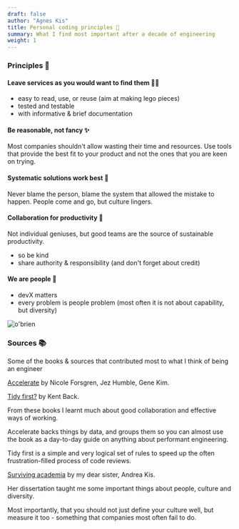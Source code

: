 ```yaml
---
draft: false
author: "Agnes Kis"
title: Personal coding principles 🤝
summary: What I find most important after a decade of engineering
weight: 1
---
```


### Principles 🌈

#### Leave services as you would want to find them 👍🏻

- easy to read, use, or reuse (aim at making lego pieces)
- tested and testable
- with informative & brief documentation

#### Be reasonable, not fancy ✨

Most companies shouldn't allow wasting their time and resources.
Use tools that provide the best fit to your product and not the ones that you are keen on trying.

#### Systematic solutions work best 🔧

Never blame the person, blame the system that allowed the mistake to happen.
People come and go, but culture lingers.

#### Collaboration for productivity 🤝

Not individual geniuses, but good teams are the source of sustainable productivity.

- so be kind
- share authority & responsibility (and don't forget about credit)

#### We are people 🌈

- devX matters
- every problem is people problem (most often it is not about capability, but diversity)

![o'brien](/images/obrien.gif)

### Sources 📚

Some of the books & sources that contributed most to what I think of being an engineer

[Accelerate](https://www.goodreads.com/book/show/35747076-accelerate) by Nicole Forsgren, Jez Humble, Gene Kim.

[Tidy first?](https://www.goodreads.com/book/show/218715649-tidy-first) by Kent Back.

From these books I learnt much about good collaboration and effective ways of working.

Accelerate backs things by data, and groups them so you can almost use the book as a day-to-day guide on anything about performant engineering.

Tidy first is a simple and very logical set of rules to speed up the often frustration-filled process of code reviews.

[Surviving academia](https://www.goodreads.com/book/show/225242569-surviving-academia---studies-on-the-sustainability-of-science-and-academ) by my dear sister, Andrea Kis.

Her dissertation taught me some important things about people, culture and diversity.

Most importantly, that you should not just define your culture well, but measure it too - something that companies most often fail to do.
